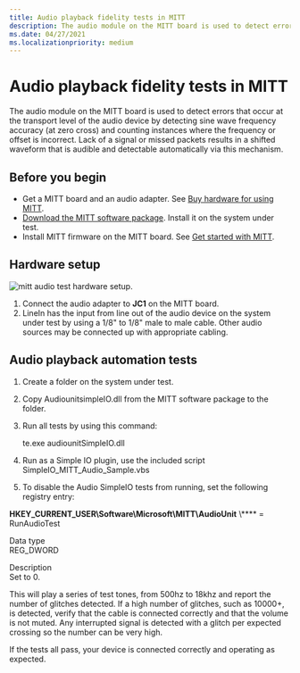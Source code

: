 ```yaml
---
title: Audio playback fidelity tests in MITT
description: The audio module on the MITT board is used to detect errors that occur at the transport level of the audio device by detecting sine wave frequency accuracy (at zero cross) and counting instances where the frequency or offset is incorrect.
ms.date: 04/27/2021
ms.localizationpriority: medium
---
```


# Audio playback fidelity tests in MITT

The audio module on the MITT board is used to detect errors that occur at the transport level of the audio device by detecting sine wave frequency accuracy (at zero cross) and counting instances where the frequency or offset is incorrect. Lack of a signal or missed packets results in a shifted waveform that is audible and detectable automatically via this mechanism.

## Before you begin

- Get a MITT board and an audio adapter. See [Buy hardware for using MITT](./multi-interface-test-tool--mitt--.md).
- [Download the MITT software package](download-the-mitt-software-package.md). Install it on the system under test.
- Install MITT firmware on the MITT board. See [Get started with MITT](./get-started-with-mitt---.md).

## Hardware setup

![mitt audio test hardware setup.](images/mitttoaudio.jpg)

1. Connect the audio adapter to **JC1** on the MITT board.
2. LineIn has the input from line out of the audio device on the system under test by using a 1/8" to 1/8" male to male cable. Other audio sources may be connected up with appropriate cabling.

## Audio playback automation tests

1. Create a folder on the system under test.
2. Copy AudiounitsimpleIO.dll from the MITT software package to the folder.
3. Run all tests by using this command:

    te.exe audiounitSimpleIO.dll

4. Run as a Simple IO plugin, use the included script SimpleIO\_MITT\_Audio\_Sample.vbs
5. To disable the Audio SimpleIO tests from running, set the following registry entry:

**HKEY\_CURRENT\_USER\\Software\\Microsoft\\MITT\\AudioUnit** \\**** = RunAudioTest

Data type  
REG\_DWORD

Description  
Set to 0.

This will play a series of test tones, from 500hz to 18khz and report the number of glitches detected. If a high number of glitches, such as 10000+, is detected, verify that the cable is connected correctly and that the volume is not muted. Any interrupted signal is detected with a glitch per expected crossing so the number can be very high.

If the tests all pass, your device is connected correctly and operating as expected.
